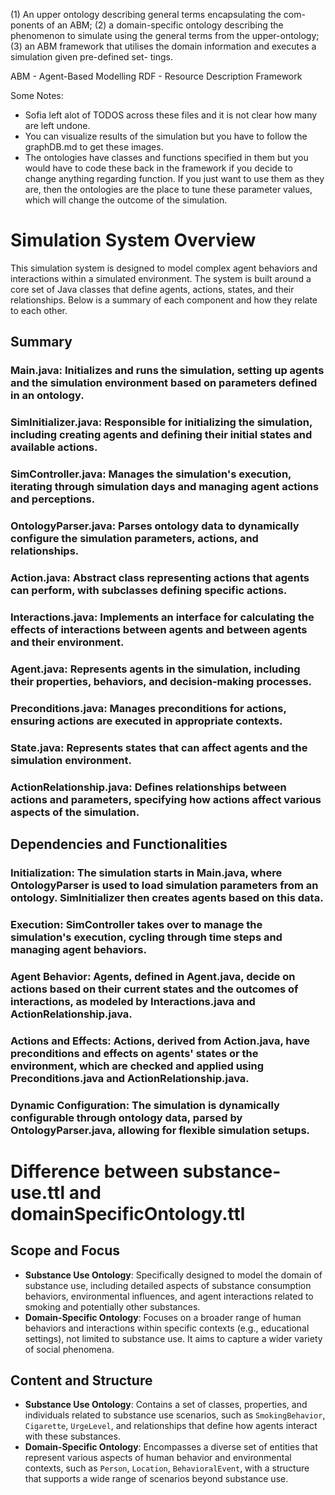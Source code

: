 (1) An upper ontology describing general terms encapsulating the com-
ponents of an ABM; (2) a domain-specific ontology describing the phenomenon to
simulate using the general terms from the upper-ontology; (3) an ABM framework
that utilises the domain information and executes a simulation given pre-defined set-
tings.

ABM - Agent-Based Modelling
RDF - Resource Description Framework

Some Notes:
- Sofia left alot of TODOS across these files and it is not clear how many are left undone.
- You can visualize results of the simulation but you have to follow the graphDB.md to get these images.
- The ontologies have classes and functions specified in them but you would have to code these back in the framework if you decide to change anything regarding function. If you just want to use them as they are, then the ontologies are the place to tune these parameter values, which will change the outcome of the simulation.

# Simulation System Overview
This simulation system is designed to model complex agent behaviors and interactions within a simulated environment. The system is built around a core set of Java classes that define agents, actions, states, and their relationships. Below is a summary of each component and how they relate to each other.

## Summary
### Main.java: Initializes and runs the simulation, setting up agents and the simulation environment based on parameters defined in an ontology.
### SimInitializer.java: Responsible for initializing the simulation, including creating agents and defining their initial states and available actions.
### SimController.java: Manages the simulation's execution, iterating through simulation days and managing agent actions and perceptions.
### OntologyParser.java: Parses ontology data to dynamically configure the simulation parameters, actions, and relationships.
### Action.java: Abstract class representing actions that agents can perform, with subclasses defining specific actions.
### Interactions.java: Implements an interface for calculating the effects of interactions between agents and between agents and their environment.
### Agent.java: Represents agents in the simulation, including their properties, behaviors, and decision-making processes.
### Preconditions.java: Manages preconditions for actions, ensuring actions are executed in appropriate contexts.
### State.java: Represents states that can affect agents and the simulation environment.
### ActionRelationship.java: Defines relationships between actions and parameters, specifying how actions affect various aspects of the simulation.

## Dependencies and Functionalities
### Initialization: The simulation starts in Main.java, where OntologyParser is used to load simulation parameters from an ontology. SimInitializer then creates agents based on this data.
### Execution: SimController takes over to manage the simulation's execution, cycling through time steps and managing agent behaviors.
### Agent Behavior: Agents, defined in Agent.java, decide on actions based on their current states and the outcomes of interactions, as modeled by Interactions.java and ActionRelationship.java.
### Actions and Effects: Actions, derived from Action.java, have preconditions and effects on agents' states or the environment, which are checked and applied using Preconditions.java and ActionRelationship.java.
### Dynamic Configuration: The simulation is dynamically configurable through ontology data, parsed by OntologyParser.java, allowing for flexible simulation setups.

# Difference between substance-use.ttl and domainSpecificOntology.ttl
## Scope and Focus
- **Substance Use Ontology**: Specifically designed to model the domain of substance use, including detailed aspects of substance consumption behaviors, environmental influences, and agent interactions related to smoking and potentially other substances.
- **Domain-Specific Ontology**: Focuses on a broader range of human behaviors and interactions within specific contexts (e.g., educational settings), not limited to substance use. It aims to capture a wider variety of social phenomena.

## Content and Structure
- **Substance Use Ontology**: Contains a set of classes, properties, and individuals related to substance use scenarios, such as `SmokingBehavior`, `Cigarette`, `UrgeLevel`, and relationships that define how agents interact with these substances.
- **Domain-Specific Ontology**: Encompasses a diverse set of entities that represent various aspects of human behavior and environmental contexts, such as `Person`, `Location`, `BehavioralEvent`, with a structure that supports a wide range of scenarios beyond substance use.

